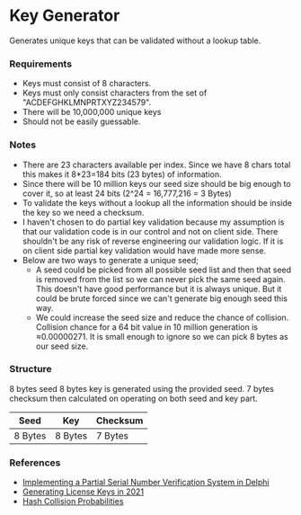 # Key Generator

Generates unique keys that can be validated without a lookup table.


### Requirements
- Keys must consist of 8 characters.
- Keys must only consist characters from the set of "ACDEFGHKLMNPRTXYZ234579".
- There will be 10,000,000 unique keys
- Should not be easily guessable.

### Notes
- There are 23 characters available per index. Since we have 8 chars total this makes it 8*23=184 bits (23 bytes) of information. 
- Since there will be 10 million keys our seed size should be big enough to cover it, so at least 24 bits (2^24 = 16,777,216 = 3 Bytes)
- To validate the keys without a lookup all the information should be inside the key so we need a checksum. 
- I haven't chosen to do partial key validation because my assumption is that our validation code is in our control and not on client side. There shouldn't be any risk of reverse engineering our validation logic. If it is on client side partial key validation would have made more sense.
- Below are two ways to generate a unique seed;
  - A seed could be picked from all possible seed list and then that seed is removed from the list so we can never pick the same seed again. This doesn't have good performance but it is always unique. But it could be brute forced since we can't generate big enough seed this way.
  - We could increase the seed size and reduce the chance of collision. Collision chance for a 64 bit value in 10 million generation is ≈0.00000271. It is small enough to ignore so we can pick 8 bytes as our seed size.

 ### Structure

8 bytes seed
8 bytes key is generated using the provided seed.
7 bytes checksum then calculated on operating on both seed and key part.

| Seed    | Key     | Checksum |
| ------- | ------- | -------- |
| 8 Bytes | 8 Bytes | 7 Bytes  |


### References

- [Implementing a Partial Serial Number Verification System in Delphi](https://www.brandonstaggs.com/2007/07/26/implementing-a-partial-serial-number-verification-system-in-delphi/)
- [Generating License Keys in 2021](https://build-system.fman.io/generating-license-keys)
- [Hash Collision Probabilities](https://preshing.com/20110504/hash-collision-probabilities/)

